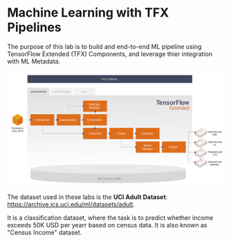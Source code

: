 # Machine Learning with TFX Pipelines

The purpose of this lab is to build and end-to-end ML pipeline using TensorFlow Extended (TFX) Components, and leverage thier integration with ML Metadata.

![alt text](imgs/tfx.png "TFX Pipeline")


The dataset used in these labs is the **UCI Adult Dataset**: https://archive.ics.uci.edu/ml/datasets/adult.

It is a classification dataset, where the task is to predict whether income exceeds 50K USD per yearr based on census data. It is also known as "Census Income" dataset.